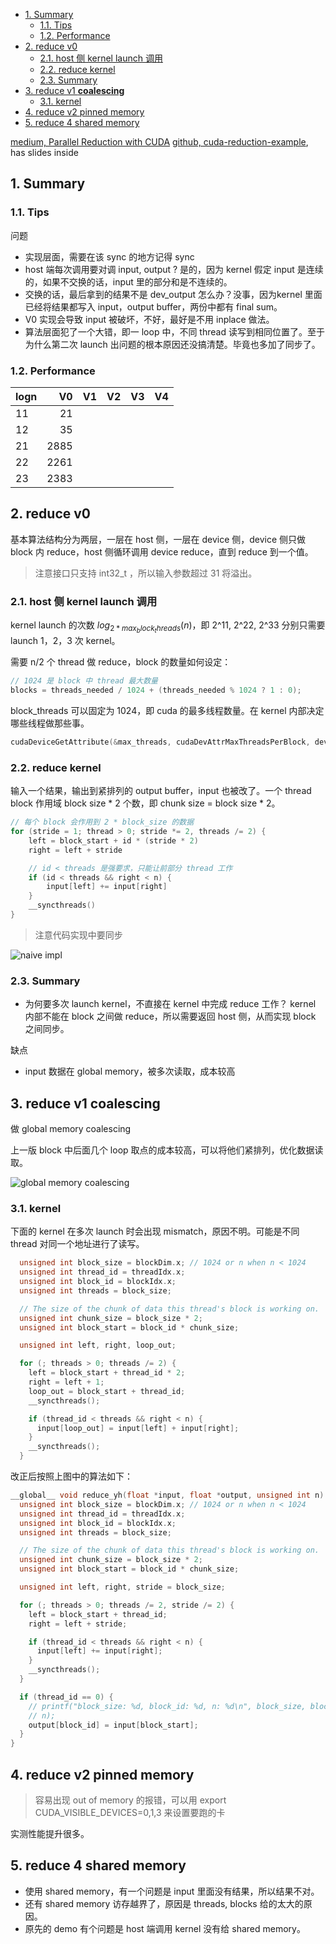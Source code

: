- [1. Summary](#1-summary)
  - [1.1. Tips](#11-tips)
  - [1.2. Performance](#12-performance)
- [2. reduce v0](#2-reduce-v0)
  - [2.1. host 侧 kernel launch 调用](#21-host-侧-kernel-launch-调用)
  - [2.2. reduce kernel](#22-reduce-kernel)
  - [2.3. Summary](#23-summary)
- [3. reduce v1 **coalescing**](#3-reduce-v1-coalescing)
  - [3.1. kernel](#31-kernel)
- [4. reduce v2 pinned memory](#4-reduce-v2-pinned-memory)
- [5. reduce 4 shared memory](#5-reduce-4-shared-memory)



[medium, Parallel Reduction with CUDA](https://shreeraman-ak.medium.com/parallel-reduction-with-cuda-d0ae10c1ae2c)
[github, cuda-reduction-example](https://github.com/umfranzw/cuda-reduction-example), has slides inside

## 1. Summary
### 1.1. Tips

问题
- 实现层面，需要在该 sync 的地方记得 sync
- host 端每次调用要对调 input, output ? 是的，因为 kernel 假定 input 是连续的，如果不交换的话，input 里的部分和是不连续的。
- 交换的话，最后拿到的结果不是 dev_output 怎么办？没事，因为kernel 里面已经将结果都写入 input，output buffer，两份中都有 final sum。
- V0 实现会导致 input 被破坏，不好，最好是不用 inplace 做法。
- 算法层面犯了一个大错，即一 loop 中，不同 thread 读写到相同位置了。至于为什么第二次 launch 出问题的根本原因还没搞清楚。毕竟也多加了同步了。

### 1.2. Performance

| logn |   V0 |   V1 |   V2 |   V3 |   V4 |
| ---- | ---: | ---: | ---: | ---: | ---: |
| 11   |   21 |      |      |      |      |
| 12   |   35 |      |      |      |      |
| 21   | 2885 |      |      |      |      |
| 22   | 2261 |      |      |      |      |
| 23   | 2383 |      |      |      |      |


## 2. reduce v0

基本算法结构分为两层，一层在 host 侧，一层在 device 侧，device 侧只做 block 内 reduce，host 侧循环调用 device reduce，直到 reduce 到一个值。


> 注意接口只支持 int32_t ，所以输入参数超过 31 将溢出。


### 2.1. host 侧 kernel launch 调用

kernel launch 的次数 $log_{2 * max_block_threads}(n)$，即 2^11, 2^22, 2^33 分别只需要 launch 1，2，3 次 kernel。

需要 n/2 个 thread 做 reduce，block 的数量如何设定：

```cpp
// 1024 是 block 中 thread 最大数量
blocks = threads_needed / 1024 + (threads_needed % 1024 ? 1 : 0);
```

block_threads 可以固定为 1024，即 cuda 的最多线程数量。在 kernel 内部决定哪些线程做那些事。

```cpp
cudaDeviceGetAttribute(&max_threads, cudaDevAttrMaxThreadsPerBlock, dev_num);
```

### 2.2. reduce kernel

输入一个结果，输出到紧排列的 output buffer，input 也被改了。一个 thread block 作用域 block size * 2 个数，即 chunk size = block size * 2。

```cpp
// 每个 block 会作用到 2 * block_size 的数据
for (stride = 1; thread > 0; stride *= 2, threads /= 2) {
    left = block_start + id * (stride * 2)
    right = left + stride

    // id < threads 是强要求，只能让前部分 thread 工作
    if (id < threads && right < n) {
        input[left] += input[right]
    }
    __syncthreads()
}
```

> 注意代码实现中要同步

![naive impl](picture/v0_algorithm.png)

### 2.3. Summary

- 为何要多次 launch kernel，不直接在 kernel 中完成 reduce 工作？
kernel 内部不能在 block 之间做 reduce，所以需要返回 host 侧，从而实现 block 之间同步。

缺点
- input 数据在 global memory，被多次读取，成本较高


## 3. reduce v1 **coalescing**

做 global memory coalescing

上一版 block 中后面几个 loop 取点的成本较高，可以将他们紧排列，优化数据读取。


![global memory coalescing](picture/v1_algorithm.png)

### 3.1. kernel

下面的 kernel 在多次 launch 时会出现 mismatch，原因不明。可能是不同 thread 对同一个地址进行了读写。

```cpp
  unsigned int block_size = blockDim.x; // 1024 or n when n < 1024
  unsigned int thread_id = threadIdx.x;
  unsigned int block_id = blockIdx.x;
  unsigned int threads = block_size;

  // The size of the chunk of data this thread's block is working on.
  unsigned int chunk_size = block_size * 2;
  unsigned int block_start = block_id * chunk_size;

  unsigned int left, right, loop_out;

  for (; threads > 0; threads /= 2) {
    left = block_start + thread_id * 2;
    right = left + 1;
    loop_out = block_start + thread_id;
    __syncthreads();

    if (thread_id < threads && right < n) {
      input[loop_out] = input[left] + input[right];
    }
    __syncthreads();
  }
```

改正后按照上图中的算法如下：

```cpp
__global__ void reduce_yh(float *input, float *output, unsigned int n) {
  unsigned int block_size = blockDim.x; // 1024 or n when n < 1024
  unsigned int thread_id = threadIdx.x;
  unsigned int block_id = blockIdx.x;
  unsigned int threads = block_size;

  // The size of the chunk of data this thread's block is working on.
  unsigned int chunk_size = block_size * 2;
  unsigned int block_start = block_id * chunk_size;

  unsigned int left, right, stride = block_size;

  for (; threads > 0; threads /= 2, stride /= 2) {
    left = block_start + thread_id;
    right = left + stride;

    if (thread_id < threads && right < n) {
      input[left] += input[right];
    }
    __syncthreads();
  }

  if (thread_id == 0) {
    // printf("block_size: %d, block_id: %d, n: %d\n", block_size, block_id,
    // n);
    output[block_id] = input[block_start];
  }
}
```

## 4. reduce v2 pinned memory

> 容易出现 out of memory 的报错，可以用 export CUDA_VISIBLE_DEVICES=0,1,3 来设置要跑的卡

实测性能提升很多。

## 5. reduce 4 shared memory

- 使用 shared memory，有一个问题是 input 里面没有结果，所以结果不对。
- 还有 shared memory 访存越界了，原因是 threads, blocks 给的太大的原因。
- 原先的 demo 有个问题是 host 端调用 kernel 没有给 shared memory。


